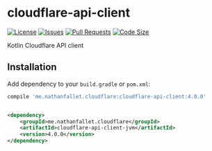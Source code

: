 # cloudflare-api-client

[![License](https://img.shields.io/github/license/nathanfallet/cloudflare-api-client)](LICENSE)
[![Issues](https://img.shields.io/github/issues/nathanfallet/cloudflare-api-client)]()
[![Pull Requests](https://img.shields.io/github/issues-pr/nathanfallet/cloudflare-api-client)]()
[![Code Size](https://img.shields.io/github/languages/code-size/nathanfallet/cloudflare-api-client)]()

Kotlin Cloudflare API client

## Installation

Add dependency to your `build.gradle` or `pom.xml`:

```groovy
compile 'me.nathanfallet.cloudflare:cloudflare-api-client:4.0.0'
```

```xml

<dependency>
    <groupId>me.nathanfallet.cloudflare</groupId>
    <artifactId>cloudflare-api-client-jvm</artifactId>
    <version>4.0.0</version>
</dependency>
```
